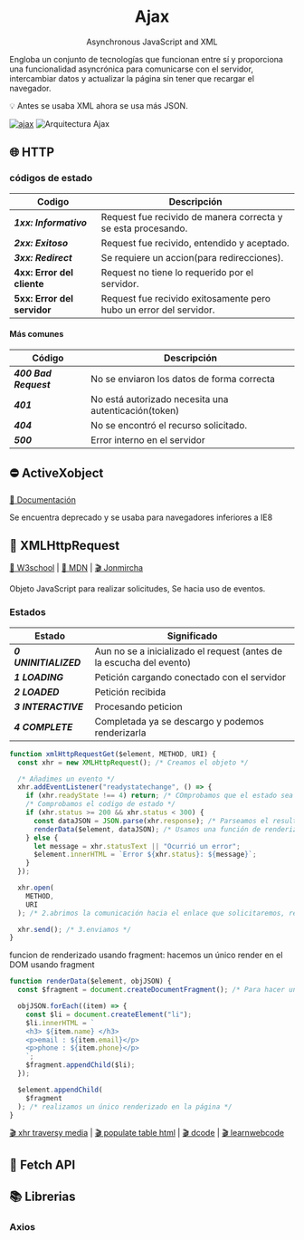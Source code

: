 <h1 align="center">
  Ajax
</h1>
<p align="center">
  Asynchronous JavaScript and XML
<p>

Engloba un conjunto de tecnologías que funcionan entre sí y proporciona una funcionalidad asyncrónica para comunicarse con el servidor, intercambiar datos y actualizar la página sin tener que recargar el navegador.

💡 Antes se usaba XML ahora se usa más JSON.

[![ajax](https://res.cloudinary.com/marcomontalbano/image/upload/v1592512060/video_to_markdown/images/youtube--qJT2FY1jjjE-c05b58ac6eb4c4700831b2b3070cd403.jpg)](https://youtu.be/qJT2FY1jjjE?t=206)
![Arquitectura Ajax](https://jonmircha.com/img/blog/ajax.png)

## 🌐 HTTP

### códigos de estado

| Codigo                      | Descripción                                                        |
| --------------------------- | ------------------------------------------------------------------ |
| **_1xx: Informativo_**      | Request fue recivido de manera correcta y se esta procesando.      |
| **_2xx: Exitoso_**          | Request fue recivido, entendido y aceptado.                        |
| **_3xx: Redirect_**         | Se requiere un accion(para redirecciones).                         |
| **4xx: Error del cliente**  | Request no tiene lo requerido por el servidor.                     |
| **5xx: Error del servidor** | Request fue recivido exitosamente pero hubo un error del servidor. |

#### Más comunes

| Código                | Descripción                                          |
| --------------------- | ---------------------------------------------------- |
| **_400 Bad Request_** | No se enviaron los datos de forma correcta           |
| **_401_**             | No está autorizado necesita una autenticación(token) |
| **_404_**             | No se encontró el recurso solicitado.                |
| **_500_**             | Error interno en el servidor                         |

## ⛔ ActiveXobject

[📖 Documentación](https://developer.mozilla.org/en-US/docs/Archive/Web/JavaScript/Microsoft_Extensions/ActiveXObject)

Se encuentra deprecado y se usaba para navegadores inferiores a IE8

## 👴 XMLHttpRequest

[ 📖 W3school](https://www.w3schools.com/xml/ajax_xmlhttprequest_create.asp) |
[📖 MDN](https://developer.mozilla.org/es/docs/Web/API/XMLHttpRequest/Using_XMLHttpRequest) |
[🎬 Jonmircha](https://youtu.be/6CQrK1sS7WA?list=PLvq-jIkSeTUZ6QgYYO3MwG9EMqC-KoLXA&t=740)

Objeto JavaScript para realizar solicitudes, Se hacia uso de eventos.

### Estados

| Estado                | Significado                                                          |
| --------------------- | -------------------------------------------------------------------- |
| **_0 UNINITIALIZED_** | Aun no se a inicializado el request (antes de la escucha del evento) |
| **_1 LOADING_**       | Petición cargando conectado con el servidor                          |
| **_2 LOADED_**        | Petición recibida                                                    |
| **_3 INTERACTIVE_**   | Procesando peticion                                                  |
| **_4 COMPLETE_**      | Completada ya se descargo y podemos renderizarla                     |

```js
function xmlHttpRequestGet($element, METHOD, URI) {
  const xhr = new XMLHttpRequest(); /* Creamos el objeto */

  /* Añadimes un evento */
  xhr.addEventListener("readystatechange", () => {
    if (xhr.readyState !== 4) return; /* COmprobamos que el estado sea 4 */
    /* Comprobamos el codigo de estado */
    if (xhr.status >= 200 && xhr.status < 300) {
      const dataJSON = JSON.parse(xhr.response); /* Parseamos el resultado */
      renderData($element, dataJSON); /* Usamos una función de renderizado */
    } else {
      let message = xhr.statusText || "Ocurrió un error";
      $element.innerHTML = `Error ${xhr.status}: ${message}`;
    }
  });

  xhr.open(
    METHOD,
    URI
  ); /* 2.abrimos la comunicación hacia el enlace que solicitaremos, recibe tbn en en los parámetros las cabeceras o option en caso de get podemos ignorarlos */

  xhr.send(); /* 3.enviamos */
}
```

funcion de renderizado usando fragment: hacemos un único render en el DOM usando fragment

```js
function renderData($element, objJSON) {
  const $fragment = document.createDocumentFragment(); /* Para hacer una única insercion al tener una lista de objetos */

  objJSON.forEach((item) => {
    const $li = document.createElement("li");
    $li.innerHTML = `
    <h3> ${item.name} </h3>
    <p>email : ${item.email}</p>
    <p>phone : ${item.phone}</p>
    `;
    $fragment.appendChild($li);
  });

  $element.appendChild(
    $fragment
  ); /* realizamos un único renderizado en la página */
}
```

[🎬 xhr traversy media](https://youtu.be/82hnvUYY6QA) |
[🎬 populate table html](https://youtu.be/12tjh_6xL2M) |
[🎬 dcode](https://youtu.be/rjmtYkRK1nM) |
[🎬 learnwebcode](https://youtu.be/rJesac0_Ftw)

## 🧑 Fetch API

## 📚 Librerias

### Axios
